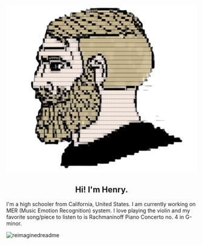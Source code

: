 <p align="center">
  <img src="https://github.com/Henrp/Henrp/blob/main/images/Chad.png?raw=true">
</p>

<h2 align="center">Hi! I'm Henry.</h2>
<p>I'm a high schooler from California, United States. I am currently working on MER (Music Emotion Recognition) system. I love playing the violin and my favorite song/piece to listen to is Rachmaninoff Piano Concerto no. 4 in G-minor.</p>

<img src="https://myreadme.vercel.app/api/embed/Henrp?panels=userstatistics,toprepositories,toplanguages,commitgraph" alt="reimaginedreadme" />
